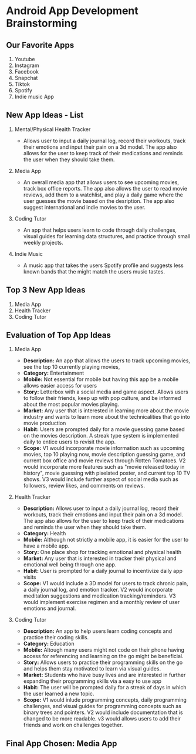 # Android App Development Brainstorming     

## Our Favorite Apps
1. Youtube
2. Instagram
3. Facebook
4. Snapchat
5. Tiktok
6. Spotify
7. Indie music App

## New App Ideas - List
1. Mental/Physical Health Tracker
   - Allows user to input a daily journal log, record their workouts, track their emotions and input their pain on a 3d model. The app also allows for the user to keep track of their medications and reminds the user when they should take them.

2. Media App
    - An overall media app that allows users to see upcoming movies, track box office reports. The app also allows the user to read movie reviews, add them to a watchlist, and play a daily game where the user guesses the movie based on the desription. The app also suggest international and indie movies to the user.

3. Coding Tutor
    - An app that helps users learn to code through daily challenges, visual guides for learning data structures, and practice through small weekly projects. 

4. Indie Music
    - A music app that takes the users Spotify profile and suggests less known bands that the might match the users music tastes.


## Top 3 New App Ideas
1. Media App
2. Health Tracker
3. Coding Tutor


## Evaluation of Top App Ideas
1. Media App
   - **Description:** An app that allows the users to track upcoming movies, see the top 10 currently playing movies, 
   - **Category:** Entertainment
   - **Mobile:** Not essential for mobile but having this app be a mobile allows easier access for users 
   - **Story:** Letterbox with a social media and game aspect. Allows users to follow their friends, keep up with pop culture, and be informed about the most popular movies playing.
   - **Market:** Any user that is interested in learning more about the movie industry and wants to learn more about the technicalities that go into movie production
   - **Habit:** Users are prompted daily for a movie guessing game based on the movies description. A streak type system is implemented daily to entice users to revisit the app. 
   - **Scope:** V1 would incorporate movie information such as upcoming movies, top 10 playing now, movie description guessing game, and current box office and movie reviews through Rotten Tomatoes. V2 would incorporate more features such as "movie released today in history", movie guessing with pixelated poster, and current top 10 TV shows. V3 would include further aspect of social media such as followers, review likes, and comments on reviews.
  

1. Health Tracker
   - **Description:** Allows user to input a daily journal log, record their workouts, track their emotions and input their pain on a 3d model. The app also allows for the user to keep track of their medications and reminds the user when they should take them.
   - **Category:** Health
   - **Mobile:** Although not strictly a mobile app, it is easier for the user to have a mobile app.
   - **Story:** One place shop for tracking emotional and physical health
   - **Market:** Any user that is interested in tracker their physical and emotional well being through one app.
   - **Habit:** User is prompted for a daily journal to incentivize daily app visits
   - **Scope:** V1 would include a 3D model for users to track chronic pain, a daily journal log, and emotion tracker. V2 would incorporate meditation suggestions and medication tracking/reminders. V3 would implement exercise regimen and a monthly review of user emotions and journal.

1. Coding Tutor
   - **Description:** An app to help users learn coding concepts and practice their coding skills. 
   - **Category:** Education
   - **Mobile:** Altough many users might not code on their phone having access for referencing and learning on the go might be beneficial.
   - **Story:** Allows users to practice their programming skills on the go and helps them stay motivated to learn via visual guides.
   - **Market:** Students who have busy lives and are interested in further expanding their programming skills via a easy to use app
   - **Habit:** The user will be prompted daily for a streak of days in which the user learned a new topic.
   - **Scope:** V1 would inlude programming concepts, daily programming challenges, and visual guides for programming concepts such as binary trees and pointers. V2 would include documentation that is changed to be more readable. v3 would allows users to add their friends and work on challenges together. 


## Final App Chosen: Media App
